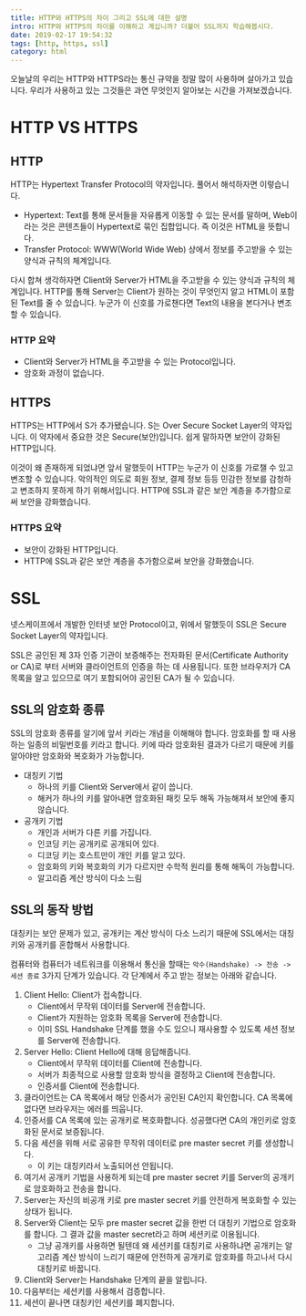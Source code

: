 ```yaml
---
title: HTTP와 HTTPS의 차이 그리고 SSL에 대한 설명
intro: HTTP와 HTTPS의 차이를 이해하고 계십니까? 더불어 SSL까지 학습해봅시다.
date: 2019-02-17 19:54:32
tags: [http, https, ssl]
category: html
---
```

오늘날의 우리는 HTTP와 HTTPS라는 통신 규약을 정말 많이 사용하며 살아가고 있습니다.
우리가 사용하고 있는 그것들은 과연 무엇인지 알아보는 시간을 가져보겠습니다.

# HTTP VS HTTPS

## HTTP

HTTP는 Hypertext Transfer Protocol의 약자입니다. 풀어서 해석하자면 이렇습니다.

- Hypertext: Text를 통해 문서들을 자유롭게 이동할 수 있는 문서를 말하며, Web이라는 것은 콘텐츠들이 Hypertext로 묶인 집합입니다. 즉 이것은 HTML을 뜻합니다.
- Transfer Protocol: WWW(World Wide Web) 상에서 정보를 주고받을 수 있는 양식과 규칙의 체계입니다.

다시 합쳐 생각하자면 Client와 Server가 HTML을 주고받을 수 있는 양식과 규칙의 체계입니다. HTTP를 통해 Server는 Client가 원하는 것이 무엇인지 알고 HTML이 포함된 Text를 줄 수 있습니다. 누군가 이 신호를 가로챈다면 Text의 내용을 본다거나 변조할 수 있습니다.

### HTTP 요약

- Client와 Server가 HTML을 주고받을 수 있는 Protocol입니다.
- 암호화 과정이 없습니다.

## HTTPS

HTTPS는 HTTP에서 S가 추가됐습니다. S는 Over Secure Socket Layer의 약자입니다. 이 약자에서 중요한 것은 Secure(보안)입니다. 쉽게 말하자면 보안이 강화된 HTTP입니다.

이것이 왜 존재하게 되었냐면 앞서 말했듯이 HTTP는 누군가 이 신호를 가로챌 수 있고 변조할 수 있습니다. 악의적인 의도로 회원 정보, 결제 정보 등등 민감한 정보를 감청하고 변조하지 못하게 하기 위해서입니다. HTTP에 SSL과 같은 보안 계층을 추가함으로써 보안을 강화했습니다.

### HTTPS 요약

- 보안이 강화된 HTTP입니다.
- HTTP에 SSL과 같은 보안 계층을 추가함으로써 보안을 강화했습니다.

# SSL

넷스케이프에서 개발한 인터넷 보안 Protocol이고, 위에서 말했듯이 SSL은 Secure Socket Layer의 약자입니다.

SSL은 공인된 제 3자 인증 기관이 보증해주는 전자화된 문서(Certificate Authority or CA)로 부터 서버와 클라이언트의 인증을 하는 데 사용됩니다. 또한 브라우저가 CA 목록을 알고 있으므로 여기 포함되어야 공인된 CA가 될 수 있습니다.

## SSL의 암호화 종류

SSL의 암호화 종류를 알기에 앞서 키라는 개념을 이해해야 합니다. 암호화를 할 때 사용하는 일종의 비밀번호를 키라고 합니다. 키에 따라 암호화된 결과가 다르기 때문에 키를 알아야만 암호화와 복호화가 가능합니다.

- 대칭키 기법
  - 하나의 키를 Client와 Server에서 같이 씁니다.
  - 해커가 하나의 키를 알아내면 암호화된 패킷 모두 해독 가능해져서 보안에 좋지 않습니다.
- 공개키 기법
  - 개인과 서버가 다른 키를 가집니다.
  - 인코딩 키는 공개키로 공개되어 있다.
  - 디코딩 키는 호스트만이 개인 키를 알고 있다.
  - 암호화의 키와 복호화의 키가 다르지만 수학적 원리를 통해 해독이 가능합니다.
  - 알고리즘 계산 방식이 다소 느림

## SSL의 동작 방법

대칭키는 보안 문제가 있고, 공개키는 계산 방식이 다소 느리기 때문에 SSL에서는 대칭키와 공개키를 혼합해서 사용합니다.

컴퓨터와 컴퓨터가 네트워크를 이용해서 통신을 할때는 `악수(Handshake) -> 전송 -> 세션 종료` 3가지 단계가 있습니다. 각 단계에서 주고 받는 정보는 아래와 같습니다.

1. Client Hello: Client가 접속합니다.
   - Client에서 무작위 데이터를 Server에 전송합니다.
   - Client가 지원하는 암호화 목록을 Server에 전송합니다.
   - 이미 SSL Handshake 단계를 했을 수도 있으니 재사용할 수 있도록 세션 정보를 Server에 전송합니다.
2. Server Hello: Client Hello에 대해 응답해줍니다.
   - Client에서 무작위 데이터를 Client에 전송합니다.
   - 서버가 최종적으로 사용할 암호화 방식을 결정하고 Client에 전송합니다.
   - 인증서를 Client에 전송합니다.
3. 클라이언트는 CA 목록에서 해당 인증서가 공인된 CA인지 확인합니다. CA 목록에 없다면 브라우저는 에러를 띄웁니다.
4. 인증서를 CA 목록에 있는 공개키로 복호화합니다. 성공했다면 CA의 개인키로 암호화된 문서로 보증됩니다.
5. 다음 세션을 위해 서로 공유한 무작위 데이터로 pre master secret 키를 생성합니다.
   - 이 키는 대칭키라서 노출되어선 안됩니다.
6. 여기서 공개키 기법을 사용하게 되는데 pre master secret 키를 Server의 공개키로 암호화하고 전송을 합니다.
7. Server는 자신의 비공개 키로 pre master secret 키를 안전하게 복호화할 수 있는 상태가 됩니다.
8. Server와 Client는 모두 pre master secret 값을 한번 더 대칭키 기법으로 암호화를 합니다. 그 결과 값을 master secret라고 하며 세션키로 이용됩니다.
   - 그냥 공개키를 사용하면 될텐데 왜 세션키를 대칭키로 사용하냐면 공개키는 알고리즘 계산 방식이 느리기 때문에 안전하게 공개키로 암호화를 하고나서 다시 대칭키로 바꿉니다.
9. Client와 Server는 Handshake 단계의 끝을 알립니다.
10. 다음부터는 세션키를 사용해서 검증합니다.
11. 세션이 끝나면 대칭키인 세션키를 폐지합니다.
